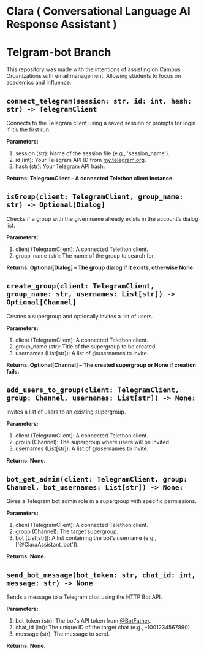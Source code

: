 # Clara ( Conversational Language AI Response Assistant )

# Telgram-bot Branch

This repository was made with the intentions of assisting on Campus Organizations with email management. Allowing students to focus on academics and influence.

## `connect_telegram(session: str, id: int, hash: str) -> TelegramClient`

Connects to the Telegram client using a saved session or prompts for login if it’s the first run.

**Parameters:**
1. session (str): Name of the session file (e.g., 'session_name').
2. id (int): Your Telegram API ID from [my.telegram.org](my.telegram.org).
3. hash (str): Your Telegram API hash.

**Returns: TelegramClient – A connected Telethon client instance.**

## `isGroup(client: TelegramClient, group_name: str) -> Optional[Dialog]`
Checks if a group with the given name already exists in the account’s dialog list.

**Parameters:**
1. client (TelegramClient): A connected Telethon client.
2. group_name (str): The name of the group to search for.

**Returns: Optional[Dialog] – The group dialog if it exists, otherwise None.**

## `create_group(client: TelegramClient, group_name: str, usernames: List[str]) -> Optional[Channel]`
Creates a supergroup and optionally invites a list of users.

**Parameters:**
1. client (TelegramClient): A connected Telethon client.
2. group_name (str): Title of the supergroup to be created.
3. usernames (List[str]): A list of @usernames to invite.

**Returns: Optional[Channel] – The created supergroup or None if creation fails.**

## `add_users_to_group(client: TelegramClient, group: Channel, usernames: List[str]) -> None:`
Invites a list of users to an existing supergroup.

**Parameters:**
1. client (TelegramClient): A connected Telethon client.
2. group (Channel): The supergroup where users will be invited.
3. usernames (List[str]): A list of @usernames to invite.

**Returns: None.**

## `bot_get_admin(client: TelegramClient, group: Channel, bot_usernames: List[str]) -> None:`
Gives a Telegram bot admin role in a supergroup with specific permissions.

**Parameters:**
1. client (TelegramClient): A connected Telethon client.
2. group (Channel): The target supergroup.
3. bot (List[str]): A list containing the bot’s username (e.g., ['@ClaraAssistant_bot']).

**Returns: None.**

## `send_bot_message(bot_token: str, chat_id: int, message: str) -> None`
Sends a message to a Telegram chat using the HTTP Bot API.

**Parameters:**
1. bot_token (str): The bot's API token from [@BotFather](https://telegram.me/BotFather).
2. chat_id (int): The unique ID of the target chat (e.g., -1001234567890).
3. message (str): The message to send.

**Returns: None.**

